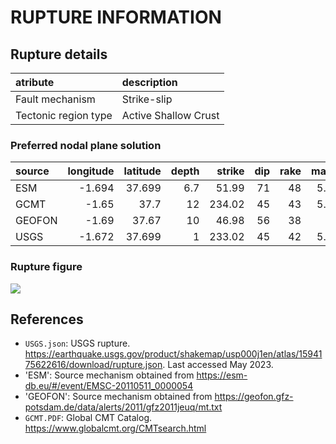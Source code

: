 # RUPTURE INFORMATION
    
## Rupture details

| atribute             | description          |
|:---------------------|:---------------------|
| Fault mechanism       | Strike-slip          |
| Tectonic region type | Active Shallow Crust |

### Preferred nodal plane solution

| source   |   longitude |   latitude |   depth |   strike |   dip |   rake |   mag |
|:---------|------------:|-----------:|--------:|---------:|------:|-------:|------:|
| ESM      |      -1.694 |     37.699 |     6.7 |    51.99 |    71 |     48 |   5.1 |
| GCMT     |      -1.65  |     37.7   |    12   |   234.02 |    45 |     43 |   5.1 |
| GEOFON   |      -1.69  |     37.67  |    10   |    46.98 |    56 |     38 |   5   |
| USGS     |      -1.672 |     37.699 |     1   |   233.02 |    45 |     42 |   5.1 |

### Rupture figure

![](earthquake_ruptures.png)

## References

- `USGS.json`: USGS rupture. https://earthquake.usgs.gov/product/shakemap/usp000j1en/atlas/1594175622616/download/rupture.json. Last accessed May 2023.
- 'ESM': Source mechanism obtained from https://esm-db.eu/#/event/EMSC-20110511_0000054
- 'GEOFON': Source mechanism obtained from https://geofon.gfz-potsdam.de/data/alerts/2011/gfz2011jeuq/mt.txt
- `GCMT.PDF`: Global CMT Catalog. https://www.globalcmt.org/CMTsearch.html
